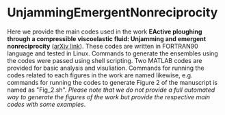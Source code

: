 # UnjammingEmergentNonreciprocity

Here we provide the main codes used in the work **EActive ploughing through a compressible viscoelastic fluid: Unjamming and emergent nonreciprocity** ([arXiv link](https://doi.org/10.48550/arXiv.2109.10438)). These codes are written in FORTRAN90 language and tested in Linux. Commands to generate the ensembles using the codes were passed using shell scripting. Two MATLAB codes are provided for basic analysis and visuliation. Commands for running the codes related to each figures in the work are named likewise, e.g. commands for running the codes to generate Figure 2 of the manuscript is named as "Fig_2.sh". *Please note that we do not provide a full automated way to generate the figures of the work but provide the respective main codes with some examples*.
